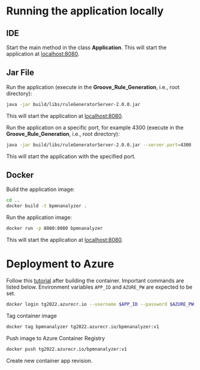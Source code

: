 # Running the application locally

## IDE

Start the main method in the class **Application**.
This will start the application at [localhost:8080](http://localhost:8080/).

## Jar File

Run the application (execute in the **Groove_Rule_Generation**, i.e., root directory):

```bash
java -jar build/libs/ruleGeneratorServer-2.0.0.jar
```

This will start the application at [localhost:8080](http://localhost:8080/).

Run the application on a specific port, for example 4300 (execute in the **Groove_Rule_Generation**,
i.e., root directory):

```bash
java -jar build/libs/ruleGeneratorServer-2.0.0.jar --server.port=4300
```

This will start the application with the specified port.

## Docker

Build the application image:

```bash
cd ..
docker build -t bpmnanalyzer .
```

Run the application image:

```bash
docker run -p 8080:8080 bpmnanalyzer
```

This will start the application at [localhost:8080](http://localhost:8080/).

# Deployment to Azure

Follow this [tutorial](https://learn.microsoft.com/en-us/azure/container-instances/container-instances-tutorial-prepare-acr#log-in-to-container-registry) after building the container.
Important commands are listed below.
Environment variables `APP_ID` and `AZURE_PW` are expected to be set.

```bash
docker login tg2022.azurecr.io --username $APP_ID --password $AZURE_PW
```

Tag container image

```bash
docker tag bpmnanalyzer tg2022.azurecr.io/bpmnanalyzer:v1
```

Push image to Azure Container Registry

```bash
docker push tg2022.azurecr.io/bpmnanalyzer:v1
```

Create new container app revision.